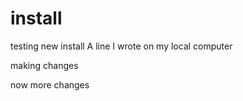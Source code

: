 # install
testing new install
A line I wrote on my local computer


making changes

now more changes